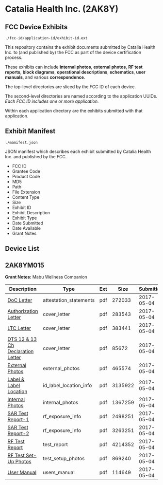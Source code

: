 # Catalia Health Inc. (2AK8Y)
## FCC Device Exhibits

```
./fcc-id/application-id/exhibit-id.ext
```

This repository contains the exhibit documents submitted by Catalia Health Inc. to (and published by) the FCC as part of the device certification process.

These exhibits can include **internal photos**, **external photos**, **RF test reports**, **block diagrams**, **operational descriptions**, **schematics**, **user manuals**, and various **correspondence**.

The top-level directories are sliced by the FCC ID of each device.

The second-level directories are named according to the application UUIDs. *Each FCC ID includes one or more application.*

Within each application directory are the exhibits submitted with that application. 

## Exhibit Manifest

```
./manifest.json
```

JSON manifest which describes each exhibit submitted by Catalia Health Inc. and published by the FCC.

- FCC ID
- Grantee Code
- Product Code
- MD5
- Path
- File Extension
- Content Type
- Size
- Exhibit ID
- Exhibit Description
- Exhibit Type
- Date Submitted
- Date Available
- Grant Notes

## Device List
## 2AK8YM015
**Grant Notes:** Mabu Wellness Companion

| Description | Type | Ext | Size | Submitted | Available |
| ----------- | ---- | --- | ---- | --------- | --------- |
| [DoC Letter](2AK8YM015/796f0379ce6100eec6ac0054217a3490/3379589.pdf) | attestation_statements | pdf | 272033 | 2017-05-04 | 2017-05-04 |
| [Authorization Letter](2AK8YM015/796f0379ce6100eec6ac0054217a3490/3379581.pdf) | cover_letter | pdf | 283543 | 2017-05-04 | 2017-05-04 |
| [LTC Letter](2AK8YM015/796f0379ce6100eec6ac0054217a3490/3379582.pdf) | cover_letter | pdf | 383441 | 2017-05-04 | 2017-05-04 |
| [DTS 12 & 13 Ch Declaration Letter](2AK8YM015/796f0379ce6100eec6ac0054217a3490/3379583.pdf) | cover_letter | pdf | 85672 | 2017-05-04 | 2017-05-04 |
| [External Photos](2AK8YM015/796f0379ce6100eec6ac0054217a3490/3379584.pdf) | external_photos | pdf | 465574 | 2017-05-04 | 2017-05-04 |
| [Label & Label Location](2AK8YM015/796f0379ce6100eec6ac0054217a3490/3379585.pdf) | id_label_location_info | pdf | 3135922 | 2017-05-04 | 2017-05-04 |
| [Internal Photos](2AK8YM015/796f0379ce6100eec6ac0054217a3490/3379586.pdf) | internal_photos | pdf | 1367259 | 2017-05-04 | 2017-05-04 |
| [SAR Test Report-1](2AK8YM015/796f0379ce6100eec6ac0054217a3490/3379590.pdf) | rf_exposure_info | pdf | 2498251 | 2017-05-04 | 2017-05-04 |
| [SAR Test Report-2](2AK8YM015/796f0379ce6100eec6ac0054217a3490/3379591.pdf) | rf_exposure_info | pdf | 3263251 | 2017-05-04 | 2017-05-04 |
| [RF Test Report](2AK8YM015/796f0379ce6100eec6ac0054217a3490/3379593.pdf) | test_report | pdf | 4214352 | 2017-05-04 | 2017-05-04 |
| [RF Test Set-Up Photos](2AK8YM015/796f0379ce6100eec6ac0054217a3490/3379594.pdf) | test_setup_photos | pdf | 869240 | 2017-05-04 | 2017-05-04 |
| [User Manual](2AK8YM015/796f0379ce6100eec6ac0054217a3490/3379592.pdf) | users_manual | pdf | 114649 | 2017-05-04 | 2017-05-04 |
